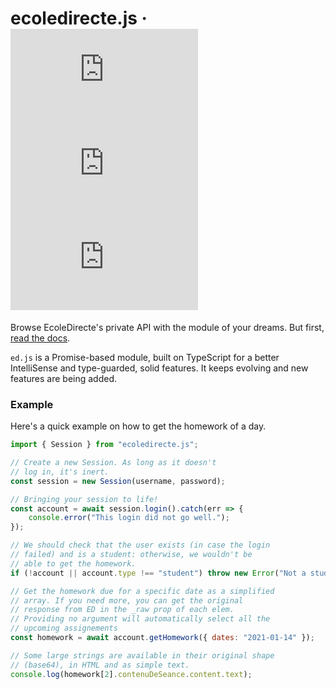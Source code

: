 # ecoledirecte.js &middot; ![GitHub](https://img.shields.io/github/license/a2br/ecoledirecte.js) ![npm](https://img.shields.io/npm/v/ecoledirecte.js) ![npm](https://img.shields.io/npm/dw/ecoledirecte.js)

Browse EcoleDirecte's private API with the module of your dreams. But first, [read the docs](https://edjs.gitbook.io/).

`ed.js` is a Promise-based module, built on TypeScript for a better IntelliSense and type-guarded, solid features. It keeps evolving and new features are being added.

### Example

Here's a quick example on how to get the homework of a day.

```javascript
import { Session } from "ecoledirecte.js";

// Create a new Session. As long as it doesn't
// log in, it's inert.
const session = new Session(username, password);

// Bringing your session to life!
const account = await session.login().catch(err => {
	console.error("This login did not go well.");
});

// We should check that the user exists (in case the login
// failed) and is a student: otherwise, we wouldn't be
// able to get the homework.
if (!account || account.type !== "student") throw new Error("Not a student");

// Get the homework due for a specific date as a simplified
// array. If you need more, you can get the original
// response from ED in the _raw prop of each elem.
// Providing no argument will automatically select all the
// upcoming assignements
const homework = await account.getHomework({ dates: "2021-01-14" });

// Some large strings are available in their original shape
// (base64), in HTML and as simple text.
console.log(homework[2].contenuDeSeance.content.text);
```
